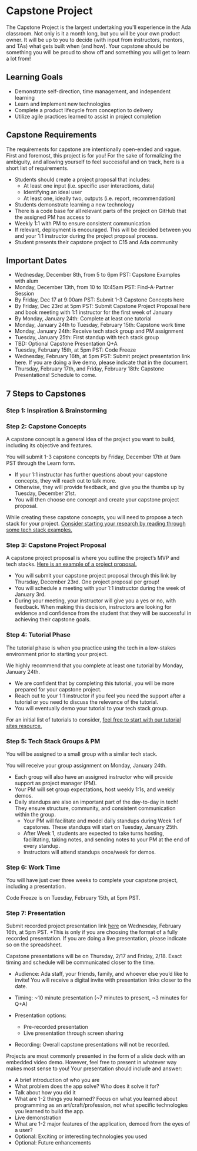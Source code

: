 # Capstone Project

The Capstone Project is the largest undertaking you'll experience in the Ada classroom. Not only is it a month long, but you will be your own product owner. It will be up to you to decide (with input from instructors, mentors, and TAs) what gets built when (and how). Your capstone should be something you will be proud to show off and something you will get to learn a lot from! 

## Learning Goals

- Demonstrate self-direction, time management, and independent learning
- Learn and implement new technologies
- Complete a product lifecycle from conception to delivery
- Utilize agile practices learned to assist in project completion

## Capstone Requirements

The requirements for capstone are intentionally open-ended and vague. First and foremost, this project is for you! For the sake of formalizing the ambiguity, and allowing yourself to feel successful and on track, here is a short list of requirements.

- Students should create a project proposal that includes:
  - At least one input (i.e. specific user interactions, data)
  - Identifying an ideal user
  - At least one, ideally two, outputs (i.e. report, recommendation)
- Students demonstrate learning a new technology
- There is a code base for all relevant parts of the project on GitHub that the assigned PM has access to
- Weekly 1:1 with PM to ensure consistent communication
- If relevant, deployment is encouraged. This will be decided between you and your 1:1 instructor during the project proposal process.
- Student presents their capstone project to C15 and Ada community

## Important Dates

- Wednesday, December 8th, from 5 to 6pm PST: Capstone Examples with alum
- Monday, December 13th, from 10 to 10:45am PST: Find-A-Partner Session
- By Friday, Dec 17 at 9:00am PST: Submit 1-3 Capstone Concepts here
- By Friday, Dec 23rd at 5pm PST: Submit Capstone Project Proposal here and book meeting with 1:1 instructor for the first week of January
- By Monday, January 24th: Complete at least one tutorial
- Monday, January 24th to Tuesday, February 15th: Capstone work time
- Monday, January 24th: Receive tech stack group and PM assignment
- Tuesday, January 25th: First standup with tech stack group
- TBD: Optional Capstone Presentation Q+A 
- Tuesday, February 15th, at 5pm PST: Code Freeze
- Wednesday, February 16th, at 5pm PST: Submit project presentation link here. If you are doing a live demo, please indicate that in the document.
- Thursday, February 17th, and Friday, February 18th: Capstone Presentations! Schedule to come.

## 7 Steps to Capstones

### Step 1: Inspiration & Brainstorming

### Step 2: Capstone Concepts
A capstone concept is a general idea of the project you want to build, including its objective and features. 

You will submit 1-3 capstone concepts by Friday, December 17th at 9am PST through the Learn form. 
- If your 1:1 instructor has further questions about your capstone concepts, they will reach out to talk more. 
- Otherwise, they will provide feedback, and give you the thumbs up by Tuesday, December 21st. 
- You will then choose one concept and create your capstone project proposal. 

While creating these capstone concepts, you will need to propose a tech stack for your project. [Consider starting your research by reading through some tech stack examples.](./tech-stack-examples.md)

### Step 3: Capstone Project Proposal

A capstone project proposal is where you outline the project’s MVP and tech stacks. [Here is an example of a project proposal.](https://github.com/Ada-Developers-Academy/core-capstone/blob/main/proposal/sample-proposal.md) 

- You will submit your capstone project proposal through this link by Thursday, December 23rd. One project proposal per group!
- You will schedule a meeting with your 1:1 instructor during the week of January 3rd. 
- During your meeting, your instructor will give you a yes or no, with feedback. When making this decision, instructors are looking for evidence and confidence from the student that they will be successful in achieving their capstone goals.

### Step 4: Tutorial Phase

The tutorial phase is when you practice using the tech in a low-stakes environment prior to starting your project.

We highly recommend that you complete at least one tutorial by Monday, January 24th. 
- We are confident that by completing this tutorial, you will be more prepared for your capstone project.
- Reach out to your 1:1 instructor if you feel you need the support after a tutorial or you need to discuss the relevance of the tutorial.
- You will eventually demo your tutorial to your tech stack group.

For an initial list of tutorials to consider, [feel free to start with our tutorial sites resource.](./tutorial-sites.md)

### Step 5: Tech Stack Groups & PM

You will be assigned to a small group with a similar tech stack. 

You will receive your group assignment on Monday, January 24th. 
- Each group will also have an assigned instructor who will provide support as project manager (PM). 
- Your PM will set group expectations, host weekly 1:1s, and weekly demos.
- Daily standups are also an important part of the day-to-day in tech! They ensure structure, community, and consistent communication within the group.
  - Your PM will facilitate and model daily standups during Week 1 of capstones. These standups will start on Tuesday, January 25th.
  - After Week 1, students are expected to take turns hosting, facilitating, taking notes, and sending notes to your PM at the end of every standup.
  - Instructors will attend standups once/week for demos.

### Step 6: Work Time

You will have just over three weeks to complete your capstone project, including a presentation. 

Code Freeze is on Tuesday, February 15th, at 5pm PST. 

### Step 7: Presentation

Submit recorded project presentation link [here](https://docs.google.com/spreadsheets/d/1L7ChcHwnQCVuwkWr8WqjUNkoSmcA5S3Fxuucw94CQwk/edit?usp=sharing) on Wednesday, February 16th, at 5pm PST.
*This is only if you are choosing the format of a fully recorded presentation. If you are doing a live presentation, please indicate so on the spreadsheet.


Capstone presentations will be on Thursday, 2/17 and Friday, 2/18. Exact timing and schedule will be communicated closer to the time.

- Audience: Ada staff, your friends, family, and whoever else you’d like to invite! You will receive a digital invite with presentation links closer to the date. 

- Timing: ~10 minute presentation (~7 minutes to present, ~3 minutes for Q+A)
- Presentation options:
  - Pre-recorded presentation
  - Live presentation through screen sharing
- Recording: Overall capstone presentations will not be recorded.


Projects are most commonly presented in the form of a slide deck with an embedded video demo. However, feel free to present in whatever way makes most sense to you! 
Your presentation should include and answer:
- A brief introduction of who you are
- What problem does the app solve? Who does it solve it for?
- Talk about how you did it
- What are 1-2 things you learned? Focus on what you learned about programming as an art/craft/profession, not what specific technologies you learned to build the app.
- Live demonstration
- What are 1-2 major features of the application, demoed from the eyes of a user?
- Optional: Exciting or interesting technologies you used
- Optional: Future enhancements
